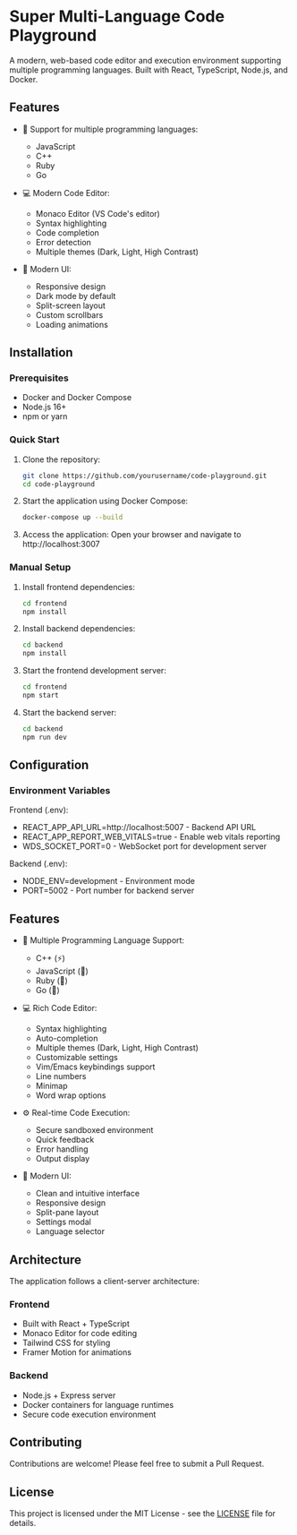 # Super Multi-Language Code Playground

A modern, web-based code editor and execution environment supporting multiple programming languages. Built with React, TypeScript, Node.js, and Docker.

## Features

- 🌈 Support for multiple programming languages:
  - JavaScript
  - C++
  - Ruby
  - Go

- 💻 Modern Code Editor:
  - Monaco Editor (VS Code's editor)
  - Syntax highlighting
  - Code completion
  - Error detection
  - Multiple themes (Dark, Light, High Contrast)

- 🎨 Modern UI:
  - Responsive design
  - Dark mode by default
  - Split-screen layout
  - Custom scrollbars
  - Loading animations

## Installation

### Prerequisites
- Docker and Docker Compose
- Node.js 16+
- npm or yarn

### Quick Start

1. Clone the repository:
   ```bash
   git clone https://github.com/yourusername/code-playground.git
   cd code-playground
   ```

2. Start the application using Docker Compose:
   ```bash
   docker-compose up --build
   ```

3. Access the application:
   Open your browser and navigate to http://localhost:3007

### Manual Setup

1. Install frontend dependencies:
   ```bash
   cd frontend
   npm install
   ```

2. Install backend dependencies:
   ```bash
   cd backend
   npm install
   ```

3. Start the frontend development server:
   ```bash
   cd frontend
   npm start
   ```

4. Start the backend server:
   ```bash
   cd backend
   npm run dev
   ```

## Configuration

### Environment Variables

Frontend (.env):
- REACT_APP_API_URL=http://localhost:5007 - Backend API URL
- REACT_APP_REPORT_WEB_VITALS=true - Enable web vitals reporting
- WDS_SOCKET_PORT=0 - WebSocket port for development server

Backend (.env):
- NODE_ENV=development - Environment mode
- PORT=5002 - Port number for backend server


## Features

- 🌈 Multiple Programming Language Support:
  - C++ (⚡)
  - JavaScript (📜) 
  - Ruby (💎)
  - Go (🔵)

- 💻 Rich Code Editor:
  - Syntax highlighting
  - Auto-completion
  - Multiple themes (Dark, Light, High Contrast)
  - Customizable settings
  - Vim/Emacs keybindings support
  - Line numbers
  - Minimap
  - Word wrap options

- ⚙️ Real-time Code Execution:
  - Secure sandboxed environment
  - Quick feedback
  - Error handling
  - Output display

- 🎨 Modern UI:
  - Clean and intuitive interface
  - Responsive design
  - Split-pane layout
  - Settings modal
  - Language selector

## Architecture

The application follows a client-server architecture:

### Frontend
- Built with React + TypeScript
- Monaco Editor for code editing
- Tailwind CSS for styling
- Framer Motion for animations

### Backend
- Node.js + Express server
- Docker containers for language runtimes
- Secure code execution environment

## Contributing

Contributions are welcome! Please feel free to submit a Pull Request.

## License

This project is licensed under the MIT License - see the [LICENSE](LICENSE) file for details.
